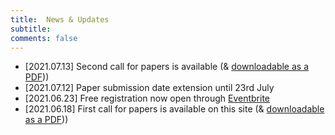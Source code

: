 ```yaml
---
title:  News & Updates
subtitle: 
comments: false
---
```


* [2021.07.13] Second call for papers is available  (& [downloadable as a PDF](/cmna21/assets/cfp/cfp2.pdf)))
* [2021.07.12] Paper submission date extension until 23rd July
* [2021.06.23] Free registration now open through [Eventbrite](https://www.eventbrite.com/e/cmna-xxi-the-21st-workshop-on-computational-models-of-natural-argument-tickets-160894310213)
* [2021.06.18] First call for papers is available on this site (& [downloadable as a PDF](/cmna21/assets/cfp/cfp1.pdf)))


